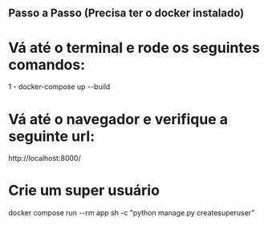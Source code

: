 ## Passo a Passo (Precisa ter o docker instalado)

# Vá até o terminal e rode os seguintes comandos:

1 - docker-compose up --build

# Vá até o navegador e verifique a seguinte url:

http://localhost:8000/

# Crie um super usuário

docker compose run --rm app sh -c "python manage.py createsuperuser"
